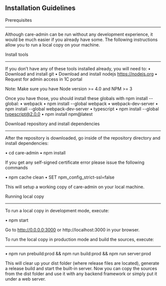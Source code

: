 Installation Guidelines
-----------------------

Prerequisites
*************

Although care-admin can be run without any development experience, it would be much easier if you already have some. The following instructions allow you to run a local copy on your machine.

Install tools
*************

If you don’t have any of these tools installed already, you will need to:
•   Download and install git
•   Download and install nodejs https://nodejs.org
•   Request for admin access in 1C portal

Note: Make sure you have Node version >= 4.0 and NPM >= 3

Once you have those, you should install these globals with npm install --global:
•   webpack
•   npm install --global webpack
•   webpack-dev-server
•   npm install --global webpack-dev-server
•   typescript
•   npm install --global typescript@2.0.0
•   npm install npm@latest


Download repository and install dependencies
********************************************

After the repository is downloaded, go inside of the repository directory and install dependencies:

•    cd care-admin
•    npm install

If you get any self-signed certificate error please issue the following commands

•    npm cache clean
•    SET npm_config_strict-ssl=false

This will setup a working copy of care-admin on your local machine.

Running local copy
******************

To run a local copy in development mode, execute:

•    npm start

Go to http://0.0.0.0:3000 or http://localhost:3000 in your browser.

To run the local copy in production mode and build the sources, execute:
***********************************************************************

•    npm run prebuild:prod && npm run build:prod && npm run server:prod

This will clear up your dist folder (where release files are located), generate a release build
and start the built-in server. Now you can copy the sources from the dist folder and use 
it with any backend framework or simply put it under a web server.



